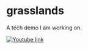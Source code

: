 # grasslands
A tech demo I am working on.

[![Youtube link](https://img.youtube.com/vi/A5aVyobLKn4/0.jpg)](https://www.youtube.com/watch?v=A5aVyobLKn4)

